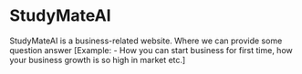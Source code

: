 # StudyMateAI
StudyMateAI is a business-related website. Where we can provide some question answer [Example: - How you can start business for first time, how your business growth is so high in market etc.]
